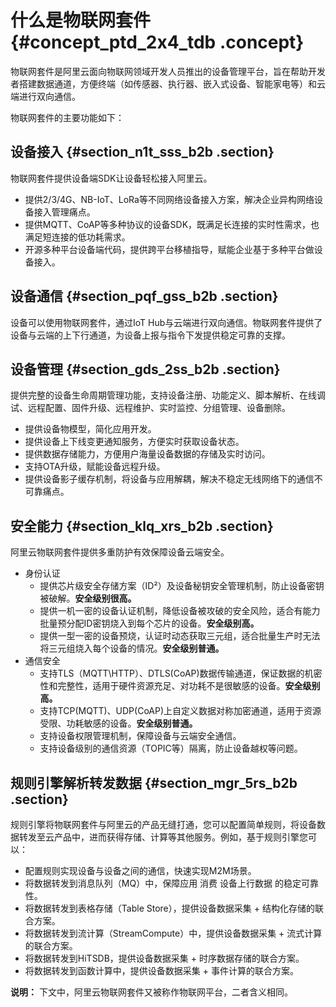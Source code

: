 # 什么是物联网套件 {#concept_ptd_2x4_tdb .concept}

物联网套件是阿里云面向物联网领域开发人员推出的设备管理平台，旨在帮助开发者搭建数据通道，方便终端（如传感器、执行器、嵌入式设备、智能家电等）和云端进行双向通信。

物联网套件的主要功能如下：

## 设备接入 {#section_n1t_sss_b2b .section}

物联网套件提供设备端SDK让设备轻松接入阿里云。

-   提供2/3/4G、NB-IoT、LoRa等不同网络设备接入方案，解决企业异构网络设备接入管理痛点。
-   提供MQTT、CoAP等多种协议的设备SDK，既满足长连接的实时性需求，也满足短连接的低功耗需求。
-   开源多种平台设备端代码，提供跨平台移植指导，赋能企业基于多种平台做设备接入。

## 设备通信 {#section_pqf_gss_b2b .section}

设备可以使用物联网套件，通过IoT Hub与云端进行双向通信。物联网套件提供了设备与云端的上下行通道，为设备上报与指令下发提供稳定可靠的支撑。

## 设备管理 {#section_gds_2ss_b2b .section}

提供完整的设备生命周期管理功能，支持设备注册、功能定义、脚本解析、在线调试、远程配置、固件升级、远程维护、实时监控、分组管理、设备删除。

-   提供设备物模型，简化应用开发。
-   提供设备上下线变更通知服务，方便实时获取设备状态。
-   提供数据存储能力，方便用户海量设备数据的存储及实时访问。
-   支持OTA升级，赋能设备远程升级。
-   提供设备影子缓存机制，将设备与应用解耦，解决不稳定无线网络下的通信不可靠痛点。

## 安全能力 {#section_klq_xrs_b2b .section}

阿里云物联网套件提供多重防护有效保障设备云端安全。

-   身份认证
    -   提供芯片级安全存储方案（ID²）及设备秘钥安全管理机制，防止设备密钥被破解。**安全级别很高。**
    -   提供一机一密的设备认证机制，降低设备被攻破的安全风险，适合有能力批量预分配ID密钥烧入到每个芯片的设备。**安全级别高。**
    -   提供一型一密的设备预烧，认证时动态获取三元组，适合批量生产时无法将三元组烧入每个设备的情况。**安全级别普通。**
-   通信安全
    -   支持TLS（MQTT\\HTTP）、DTLS\(CoAP\)数据传输通道，保证数据的机密性和完整性，适用于硬件资源充足、对功耗不是很敏感的设备。**安全级别高。**
    -   支持TCP\(MQTT\)、UDP\(CoAP\)上自定义数据对称加密通道，适用于资源受限、功耗敏感的设备。**安全级别普通。**
    -   支持设备权限管理机制，保障设备与云端安全通信。
    -   支持设备级别的通信资源（TOPIC等）隔离，防止设备越权等问题。

## 规则引擎解析转发数据 {#section_mgr_5rs_b2b .section}

规则引擎将物联网套件与阿里云的产品无缝打通，您可以配置简单规则，将设备数据转发至云产品中，进而获得存储、计算等其他服务。例如，基于规则引擎您可以：

-   配置规则实现设备与设备之间的通信，快速实现M2M场景。
-   将数据转发到消息队列（MQ）中，保障应用 消费 设备上行数据 的稳定可靠性。
-   将数据转发到表格存储（Table Store），提供设备数据采集 + 结构化存储的联合方案。
-   将数据转发到流计算（StreamCompute）中，提供设备数据采集 + 流式计算的联合方案。
-   将数据转发到HiTSDB，提供设备数据采集 + 时序数据存储的联合方案。
-   将数据转发到函数计算中，提供设备数据采集 + 事件计算的联合方案。

**说明：** 下文中，阿里云物联网套件又被称作物联网平台，二者含义相同。

